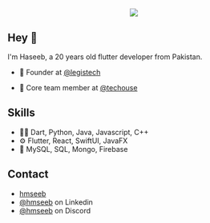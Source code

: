 <h1 align="center">
  <img src="https://capsule-render.vercel.app/api?type=waving&color=gradient&height=200&section=header&text=Haseeb&nbsp;Azhar&fontSize=80&fontAlignY=35&animation=twinkling&fontColor=gradient" />
</h1>

## Hey 👋
I'm Haseeb, a 20 years old flutter developer from Pakistan.

- 🧭 Founder at [@legistech](https://github.com/legistech)

- 👥 Core team member at [@techouse](https://www.upwork.com/ag/techouse)

## Skills
- 👨‍💻 Dart, Python, Java, Javascript, C++
- ⚙️ Flutter, React, SwiftUI, JavaFX 
- 💽 MySQL, SQL, Mongo, Firebase

## Contact
- [hmseeb](https://hmseeb.github.io)
- [@hmseeb](https://www.linkedin.com/in/hmseeb/) on Linkedin
- [@hmseeb](https://discord.com/users/706909903482257509) on Discord
